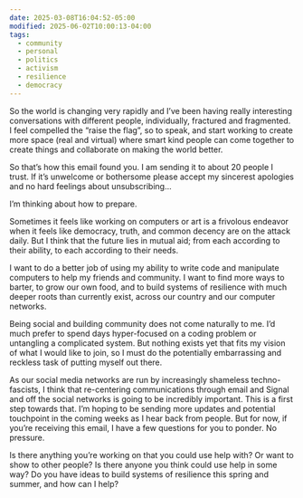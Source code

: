 ```yaml
---
date: 2025-03-08T16:04:52-05:00
modified: 2025-06-02T10:00:13-04:00
tags:
  - community
  - personal
  - politics
  - activism
  - resilience
  - democracy
---
```


So the world is changing very rapidly and I’ve been having really interesting conversations with different people, individually, fractured and fragmented. I feel compelled the “raise the flag”, so to speak, and start working to create more space (real and virtual) where smart kind people can come together to create things and collaborate on making the world better.

So that’s how this email found you. I am sending it to about 20 people I trust. If it’s unwelcome or bothersome please accept my sincerest apologies and no hard feelings about unsubscribing…

I’m thinking about how to prepare.

Sometimes it feels like working on computers or art is a frivolous endeavor when it feels like democracy, truth, and common decency are on the attack daily. But I think that the future lies in mutual aid; from each according to their ability, to each according to their needs.

I want to do a better job of using my ability to write code and manipulate computers to help my friends and community. I want to find more ways to barter, to grow our own food, and to build systems of resilience with much deeper roots than currently exist, across our country and our computer networks.

Being social and building community does not come naturally to me. I’d much prefer to spend days hyper-focused on a coding problem or untangling a complicated system. But nothing exists yet that fits my vision of what I would like to join, so I must do the potentially embarrassing and reckless task of putting myself out there.

As our social media networks are run by increasingly shameless techno-fascists, I think that re-centering communications through email and Signal and off the social networks is going to be incredibly important. This is a first step towards that. I’m hoping to be sending more updates and potential touchpoint in the coming weeks as I hear back from people. But for now, if you’re receiving this email, I have a few questions for you to ponder. No pressure.

Is there anything you’re working on that you could use help with? Or want to show to other people? Is there anyone you think could use help in some way? Do you have ideas to build systems of resilience this spring and summer, and how can I help?